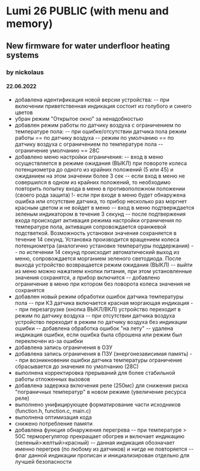 # Lumi 26 PUBLIC (with menu and memory)
## New firmware for water underfloor heating systems
### by nickolaus


#### 22.06.2022
* добавлена идентификация новой версии устройства:
-- при включении приветственная индикация состоит из голубого и синего цветов
* убран режим "Открытое окно" за ненадобностью
* добавлен режим работы по датчику воздуха с ограничением по температуре пола:
-- при ошибке/отсутствии  датчика пола режим работы == по датчику воздуха
-- режим по умолчанию == по датчику воздуха с ограничением по температуре пола
-- ограничение умолчанию == 28С
* добавлено меню настройки ограничения:
-- вход в меню осуществляется в режиме ожидания (ВЫКЛ) при повороте колеса потенциометра до одного из крайних положений (5 или 45) и ожиданием на этом значении более 3 сек
-- если вход в меню не совершился в одном из крайних положений, то необходимо повторить попытку входа в меню в противоположном положении (своего рода защита)
!- если при входе в меню будет обнаружена ошибка или отсутствие датчика, то прибор несколько раз моргнет красным цветом и не войдет в меню
-- вход в меню подтверждается зеленым индикатором в течение 3 секунд
-- после подтвержения входа происходит активация режима настройки ограничения по температуре пола, активация сопровождается оранжевой подстветкой. Возможность установки значения сохраняется в течение 14 секунд. Установка производится вращением колеса потенциометра (аналогично установке температуры поддержания)
-- по истечении 14 секунд происходит автоматический выход из меню, сопровождается морганием зеленого светодиода. После выхода устройство возвращается режим ожидания (ВЫКЛ)
-- выйти из меню можно нажатием кнопки питания, при этом установленные значения сохранятся, а прибор включится
-- добавлено ограничение в меню при котором без поворота колеса значения не сохранятся
* добавлен новый режим обработки ошибок датчика температуры пола
-- при КЗ датчика включается красная моргающая индикация
-- при перезагрузке (кнопка ВЫКЛ/ВКЛ) устройство переходит в режим по датчику воздуха
-- при отсутствии датчика воздуха устройство переходит в режим по датчику воздуха без индикации ошибки
-- добавлена обработка ошибок "на лету"
-- удалена индикация ошибки, если ошибка была сброшена или режим был переключен из-за ошибки
* добавлена запись ограничения в ОЗУ
* добавлена запись ограничения в ПЗУ (энергонезависимая память)
-- при возникновении ошибки датчика температуры ограничение сбрасывается до значения по умолчанию (28С)
* выполнена корректировка прерываний для более стабильной работы отложенных вызовов
* добавлена задержка включения реле (250мс) для снижения риска "пограничных температур" в новом режиме (увеличение ресурса реле)
* выполнено унифицирующее форматирование части исходников (function.h, function.c, main.c)
* выполнена оптимизация кода
* снижено потребление памяти
* добавлена функция обнаружения перегрева
-- при температуре > 50С терморегулятор прекращает обогрев и включает индикацию (зеленый>желтый>красный)
-- данная индикация обозначает именно перегрев (по любому из датчиков) и нигде не повторяется
-- флаг данной индикации прописан и инициализирован отдельно для лучшей безопасности

